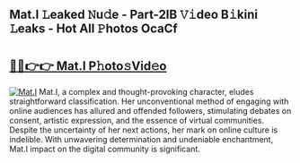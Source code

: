 ## Mat.I 𝙻eaked 𝙽u𝚍e - Part-2IB 𝚅𝚒deo B𝚒kini 𝙻eaks - Hot All 𝙿hotos OcaCf

# <h2><a href="http://ld6s0a.urlbe.top/?page=Mat.I">🔗🔗👉👉 Mat.I P𝚑oto𝚜Vid𝚎o</a></h2>

[![Mat.I](https://i.imgur.com/eBuTRDB.gif)](http://ld6s0a.urlbe.top/?page=Mat.I)
Mat.I, a complex and thought-provoking character, eludes straightforward classification. Her unconventional method of engaging with online audiences has allured and offended followers, stimulating debates on consent, artistic expression, and the essence of virtual communities. Despite the uncertainty of her next actions, her mark on online culture is indelible. With unwavering determination and undeniable enchantment, Mat.I impact on the digital community is significant.
